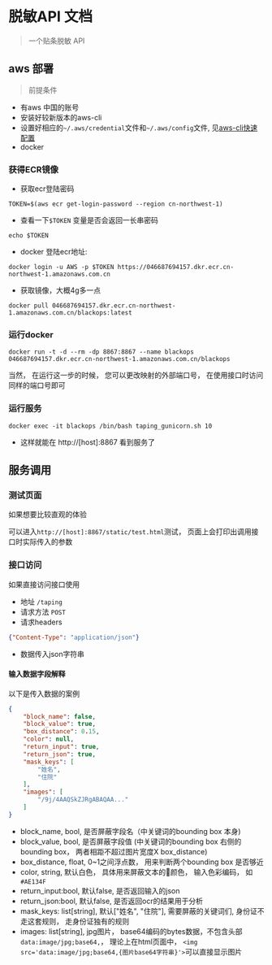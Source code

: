 # 脱敏API 文档
> 一个贴条脱敏 API

## aws 部署
> 前提条件
* 有aws 中国的账号
* 安装好较新版本的aws-cli
* 设置好相应的```~/.aws/credential```文件和```~/.aws/config```文件, 见[aws-cli快速配置](https://docs.aws.amazon.com/zh_cn/cli/latest/userguide/cli-configure-quickstart.html#cli-configure-quickstart-config)
* docker

### 获得ECR镜像
* 获取ecr登陆密码
```shell
TOKEN=$(aws ecr get-login-password --region cn-northwest-1)
```
* 查看一下```$TOKEN``` 变量是否会返回一长串密码
```shell
echo $TOKEN
```
* docker 登陆ecr地址:
```shell
docker login -u AWS -p $TOKEN https://046687694157.dkr.ecr.cn-northwest-1.amazonaws.com.cn
```
* 获取镜像，大概4g多一点
```shell
docker pull 046687694157.dkr.ecr.cn-northwest-1.amazonaws.com.cn/blackops:latest
```

### 运行docker
```shell
docker run -t -d --rm -dp 8867:8867 --name blackops 046687694157.dkr.ecr.cn-northwest-1.amazonaws.com.cn/blackops
```
当然， 在运行这一步的时候， 您可以更改映射的外部端口号， 在使用接口时访问同样的端口号即可

### 运行服务
```shell
docker exec -it blackops /bin/bash taping_gunicorn.sh 10
```
* 这样就能在 http://[host]:8867 看到服务了

## 服务调用

### 测试页面
如果想要比较直观的体验

可以进入```http://[host]:8867/static/test.html```测试， 页面上会打印出调用接口时实际传入的参数

### 接口访问
如果直接访问接口使用

* 地址 ```/taping```
* 请求方法 ```POST```
* 请求headers
```json
{"Content-Type": "application/json"}
```
* 数据传入json字符串

#### 输入数据字段解释
以下是传入数据的案例
```json
{
    "block_name": false,
    "block_value": true,
    "box_distance": 0.15,
    "color": null,
    "return_input": true,
    "return_json": true,
    "mask_keys": [
        "姓名",
        "住院"
    ],
    "images": [
        "/9j/4AAQSkZJRgABAQAA..."
    ]
}
```
* block_name, bool, 是否屏蔽字段名（中关键词的bounding box 本身)
* block_value, bool, 是否屏蔽字段值 (中关键词的bounding box 右侧的bounding box， 两者相距不超过图片宽度X box_distance)
* box_distance, float, 0~1之间浮点数， 用来判断两个bounding box 是否够近
* color, string, 默认白色， 具体用来屏蔽文本的颜色， 输入色彩编码， 如 ```#AE134F```
* return_input:bool, 默认false, 是否返回输入的json
* return_json:bool, 默认false, 是否返回ocr的结果用于分析
* mask_keys: list[string], 默认["姓名", "住院"], 需要屏蔽的关键词们, 身份证不走这套规则， 走身份证独有的规则
* images: list[string], jpg图片， base64编码的bytes数据，不包含头部```data:image/jpg;base64,```， 理论上在html页面中， ```<img src='data:image/jpg;base64,{图片base64字符串}'>```可以直接显示图片